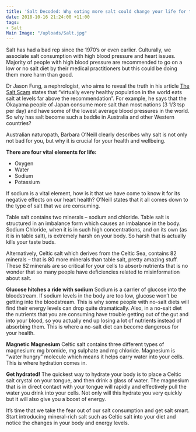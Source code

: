 ```yaml
---
title: 'Salt Decoded: Why eating more salt could change your life for the better'
date: 2018-10-16 21:24:00 +11:00
tags:
- Salt
Main Image: "/uploads/Salt.jpg"
---
```


Salt has had a bad rep since the 1970’s or even earlier. Culturally, we associate salt consumption with high blood pressure and heart issues. Majority of people with high blood pressure are recommended to go on a low or no salt diet by their medical practitioners but this could be doing them more harm than good. 

Dr Jason Fung, a nephrologist, who aims to reveal the truth in his article [The Salt Scam](https://medium.com/@drjasonfung/the-salt-scam-1973d73dccd) states that “virtually every healthy population in the world eats salt at levels far above the recommendation”. For example, he says that the Okayama people of Japan consume more salt than most nations (3 1/3 tsp per day) and have some of the lowest average blood pressures in the world. So why has salt become such a baddie in Australia and other Western countries?  

Australian naturopath, Barbara O’Neill clearly describes why salt is not only not bad for you, but why it is crucial for your health and wellbeing. 

**There are four vital elements for life:**
* Oxygen
* Water
* Sodium
* Potassium

If sodium is a vital element, how is it that we have come to know it for its negative effects on our heart health? O’Neill states that it all comes down to the type of salt that we are consuming. 

Table salt contains two minerals – sodium and chloride. Table salt is structured in an imbalance form which causes an imbalance in the body. Sodium Chloride, when it is in such high concentrations, and on its own (as it is in table salt), is extremely harsh on your body. So harsh that is actually kills your taste buds. 

Alternatively, Celtic salt which derives from the Celtic Sea, contains 82 minerals – that is 80 more minerals than table salt, pretty amazing stuff. These 82 minerals are so critical for your cells to absorb nutrients that is no wonder that so many people have deficiencies related to misinformation about salt. 

**Glucose hitches a ride with sodium**
Sodium is a carrier of glucose into the bloodstream. If sodium levels in the body are too low, glucose won’t be getting into the bloodstream. This is why some people with no-salt diets will find their energy levels can drop quite dramatically. Also, in a no-salt diet the nutrients that you are consuming have trouble getting out of the gut and into your blood, so you actually end up losing a lot of nutrients instead of absorbing them. This is where a no-salt diet can become dangerous for your health. 


**Magnetic Magnesium**
Celtic salt contains three different types of magnesium: mg bromide, mg sulphate and mg chloride. Magnesium is “water hungry” molecule which means it helps carry water into your cells. This is where hydration comes in. 


**Get hydrated!**
The quickest way to hydrate your body is to place a Celtic salt crystal on your tongue, and then drink a glass of water. The magnesium that is in direct contact with your tongue will rapidly and effectively pull the water you drink into your cells. Not only will this hydrate you very quickly but it will also give you a boost of energy. 

It’s time that we take the fear out of our salt consumption and get salt smart. Start introducing mineral-rich salt such as Celtic salt into your diet and notice the changes in your body and energy levels.